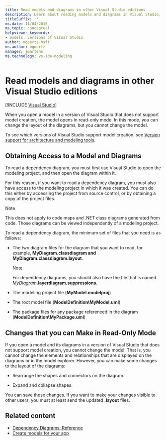 ```yaml
---
title: Read models and diagrams in other Visual Studio editions
description: Learn about reading models and diagrams in Visual Studio, as well as read-only behavior when using a version of Visual Studio that does not support model creation.
titleSuffix: ''
ms.date: 11/04/2016
ms.topic: conceptual
helpviewer_keywords:
- models, versions of Visual Studio
author: mgoertz-msft
ms.author: mgoertz
manager: jmartens
ms.technology: vs-ide-modeling
---
```

# Read models and diagrams in other Visual Studio editions

 [!INCLUDE [Visual Studio](~/includes/applies-to-version/vs-windows-only.md)]

When you open a model in a version of Visual Studio that does not support model creation, the model opens in read-only mode. In this mode, you can change the layout of the diagrams, but you cannot change the model.

To see which versions of Visual Studio support model creation, see [Version support for architecture and modeling tools](../modeling/analyze-and-model-your-architecture.md#VersionSupport).

## Obtaining Access to a Model and Diagrams

To read a dependency diagram, you must first use Visual Studio to open the modeling project, and then open the diagram within it.

For this reason, if you want to read a dependency diagram, you must also have access to the modeling project in which it was created. You can do this either by accessing the project from source control, or by obtaining a copy of the project files.

> [!NOTE]
> This does not apply to code maps and .NET class diagrams generated from code. Those diagrams can be viewed independently of a modeling project.

To read a dependency diagram, the minimum set of files that you need is as follows:

- The two diagram files for the diagram that you want to read, for example, **MyDiagram.classdiagram and MyDiagram.classdiagram.layout**.

    > [!NOTE]
    > For dependency diagrams, you should also have the file that is named _MyDiagram_**.layerdiagram.suppressions**.

- The modeling project file (**MyModel.modelproj**)

- The root model file (**ModelDefinition\MyModel.uml**)

- The package files for any package referenced in the diagram (**ModelDefinition\MyPackage.uml**)

## Changes that you can Make in Read-Only Mode

If you open a model and its diagrams in a version of Visual Studio that does not support model creation, you cannot change the model. That is, you cannot change the elements and relationships that are displayed on the diagrams or in the model explorer. However, you can make some changes to the layout of the diagrams:

- Rearrange the shapes and connectors on the diagram.

- Expand and collapse shapes.

You can save these changes. If you want to make your changes visible to other users, you must at least send the updated **.layout** files.

## Related content

- [Dependency Diagrams: Reference](../modeling/layer-diagrams-reference.md)
- [Create models for your app](../modeling/create-models-for-your-app.md)
